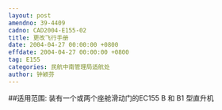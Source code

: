 ```yaml
---
layout: post
amendno: 39-4409
cadno: CAD2004-E155-02
title: 更改飞行手册
date: 2004-04-27 00:00:00 +0800
effdate: 2004-04-27 00:00:00 +0800
tag: E155
categories: 民航中南管理局适航处
author: 钟颖芬
---
```


##适用范围:
装有一个或两个座舱滑动门的EC155 B 和 B1 型直升机


